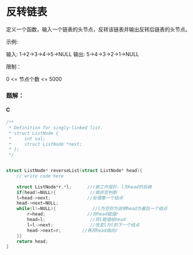 # 反转链表

定义一个函数，输入一个链表的头节点，反转该链表并输出反转后链表的头节点。

 

示例:

输入: 1->2->3->4->5->NULL
输出: 5->4->3->2->1->NULL


限制：

0 <= 节点个数 <= 5000

### 题解：

#### C

```c
/**
 * Definition for singly-linked list.
 * struct ListNode {
 *     int val;
 *     struct ListNode *next;
 * };
 */


struct ListNode* reverseList(struct ListNode* head){
    // write code here
    
    struct ListNode*r,*l;      //r做工作指针，l为head的后继
    if(head!=NULL){             //做非空判断
    l=head->next;              //处理第一个结点
    head->next=NULL;        
    while(l!=NULL){              //l为空则为说明head为最后一个结点
        r=head;                //将head赋值r
        head=l;                 //将l赋值给head
        l=l->next;              //改变l为l的下一个结点
        head->next=r;        //再将head指向r
    }}
    return head;
}
```


